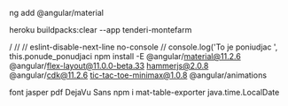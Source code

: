 ng add @angular/material

heroku buildpacks:clear --app tenderi-montefarm

/ // // eslint-disable-next-line no-console // console.log('To je poniudjac ', this.ponude_ponudjaci
npm install -E @angular/material@11.2.6 @angular/flex-layout@11.0.0-beta.33 hammerjs@2.0.8 @angular/cdk@11.2.6 tic-tac-toe-minimax@1.0.8 @angular/animations

font jasper pdf DejaVu Sans
npm i mat-table-exporter
java.time.LocalDate
